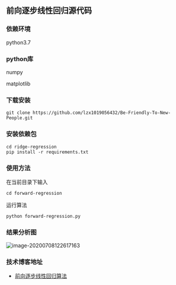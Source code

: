 ## 前向逐步线性回归源代码


### 依赖环境

python3.7

### python库

numpy 

matplotlib

### 下载安装

```
git clone https://github.com/lzx1019056432/Be-Friendly-To-New-People.git
```

### 安装依赖包

```
cd ridge-regression
pip install -r requirements.txt
```

### 使用方法

在当前目录下输入

```
cd forward-regression
```

运行算法

```
python forward-regression.py
```

### 结果分析图


![image-20200708122617163](https://gitee.com/zhenxing87/imagestores/raw/master/img/20200708124044.png)





### 技术博客地址

* [前向逐步线性回归算法](https://blog.csdn.net/lzx159951/article/details/107206857)

